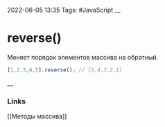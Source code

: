 2022-06-05 13:35
Tags: #JavaScript 
__
# reverse()
Меняет порядок элементов массива на обратный.

```js
[1,2,3,4,5].reverse(); // [5,4,3,2,1]
```


__
### Links
[[Методы массива]]